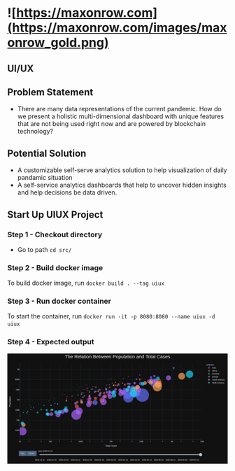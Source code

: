 # ![https://maxonrow.com](https://maxonrow.com/images/maxonrow_gold.png)

## UI/UX

## Problem Statement

- There are many data representations of the current pandemic. How do we present a holistic multi-dimensional dashboard with unique features that are not being used right now and are powered by blockchain technology?

## Potential Solution

- A customizable self-serve analytics solution to help visualization of daily pandamic situation
- A self-service analytics dashboards that help to uncover hidden insights and help decisions be data driven.

## Start Up UIUX Project

### Step 1 - Checkout directory

- Go to path `cd src/`

### Step 2 - Build docker image

To build docker image, run `docker build . --tag uiux`

### Step 3 - Run docker container

To start the container, run `docker run -it -p 8080:8080 --name uiux -d uiux`

### Step 4 - Expected output

![Alt text](src/plot.png?raw=true "Sample UIUX Output")
